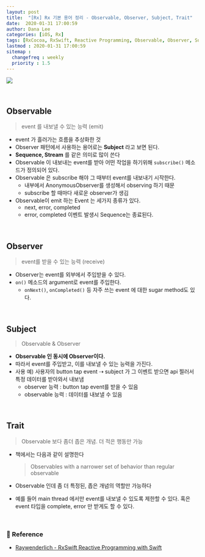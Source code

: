 ```yaml
---
layout: post
title:  "[Rx] Rx 기본 용어 정리 - Observable, Observer, Subject, Trait"
date:  2020-01-31 17:00:59
author: Dana Lee
categories: [iOS, Rx]
tags: [RxCocoa, RxSwift, Reactive Programming, Observable, Observer, Subject, Trait]
lastmod : 2020-01-31 17:00:59
sitemap :
  changefreq : weekly
  priority : 1.5
---
```


![]({{site.url}}/assets/post-image/Rx_Terms_Diagram.JPG)

&nbsp;

## Observable

> event 를 내보낼 수 있는 능력 (emit)

- event 가 흘러가는 흐름을 추상화한 것
- Observer 패턴에서 사용하는 용어로는 **Subject** 라고 보면 된다.
- **Sequence, Stream** 를 같은 의미로 많이 쓴다
- Observable 이 내보내는 event를 받아 어떤 작업을 하기위해 `subscribe()` 메소드가 정의되어 있다.
- Observable 은 subscribe 해야 그 때부터 event를 내보내기 시작한다.
  - 내부에서 AnonymousObserver를 생성해서 observing 하기 때문
  - subscribe 할 때마다 새로운 observer가 생김
- Observable이 emit 하는 Event 는 세가지 종류가 있다.
  - next, error, completed
  - error, completed 이벤트 발생시 Sequence는 종료된다.

&nbsp;

## Observer

> event를 받을 수 있는 능력 (receive)

- Observer는 event를 외부에서 주입받을 수 있다.
- `on()` 메소드의 argument로 event를 주입한다.
  - `onNext()`, `onCompleted()` 등 자주 쓰는 event 에 대한 sugar method도 있다.

&nbsp;

## Subject

> Observable & Observer

- **Observable 인 동시에 Observer이다.**
- 따라서 event를 주입받고, 이를 내보낼 수 있는 능력을 가진다.
- 사용 예) 사용자의 button tap event ⇢ subject 가 그 이벤트 받으면 api 찔러서 특정 데이터를 받아와서 내보냄 
  - observer 능력 : button tap event를 받을 수 있음
  - observable 능력 : 데이터를 내보낼 수 있음

&nbsp;

## Trait

> Observable 보다 좀더 좁은 개념. 더 적은 행동만 가능

- 책에서는 다음과 같이 설명한다

  >Observables with a narrower set of behavior than regular observable

- Observable 인데 좀 더 특정된, 좁은 개념의 역할만 가능하다

- 예를 들어 main thread 에서만 event를 내보낼 수 있도록 제한할 수 있다. 혹은 event 타입을 complete, error 만 받게도 할 수 있다.

&nbsp;

### 📌 Reference

- [Raywenderlich - RxSwift Reactive Programming with Swift](https://store.raywenderlich.com/products/rxswift)
